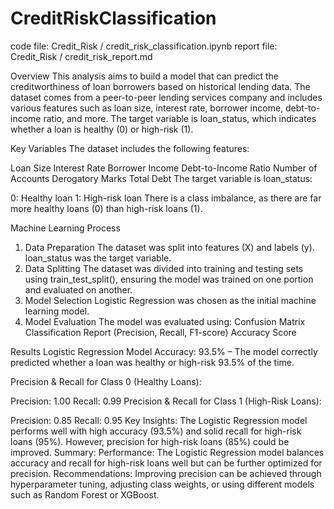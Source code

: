 # CreditRiskClassification
code file: Credit_Risk / credit_risk_classification.ipynb
report file: Credit_Risk / credit_risk_report.md


Overview
This analysis aims to build a model that can predict the creditworthiness of loan borrowers based on historical lending data. The dataset comes from a peer-to-peer lending services company and includes various features such as loan size, interest rate, borrower income, debt-to-income ratio, and more. The target variable is loan_status, which indicates whether a loan is healthy (0) or high-risk (1).

Key Variables
The dataset includes the following features:

Loan Size
Interest Rate
Borrower Income
Debt-to-Income Ratio
Number of Accounts
Derogatory Marks
Total Debt
The target variable is loan_status:

0: Healthy loan
1: High-risk loan
There is a class imbalance, as there are far more healthy loans (0) than high-risk loans (1).

Machine Learning Process
1. Data Preparation
The dataset was split into features (X) and labels (y).
loan_status was the target variable.
2. Data Splitting
The dataset was divided into training and testing sets using train_test_split(), ensuring the model was trained on one portion and evaluated on another.
3. Model Selection
Logistic Regression was chosen as the initial machine learning model.
4. Model Evaluation
The model was evaluated using:
Confusion Matrix
Classification Report (Precision, Recall, F1-score)
Accuracy Score

Results
Logistic Regression Model
Accuracy: 93.5% – The model correctly predicted whether a loan was healthy or high-risk 93.5% of the time.

Precision & Recall for Class 0 (Healthy Loans):

Precision: 1.00
Recall: 0.99
Precision & Recall for Class 1 (High-Risk Loans):

Precision: 0.85
Recall: 0.95
Key Insights:
The Logistic Regression model performs well with high accuracy (93.5%) and solid recall for high-risk loans (95%).
However, precision for high-risk loans (85%) could be improved.
Summary:
Performance: The Logistic Regression model balances accuracy and recall for high-risk loans well but can be further optimized for precision.
Recommendations: Improving precision can be achieved through hyperparameter tuning, adjusting class weights, or using different models such as Random Forest or XGBoost.
